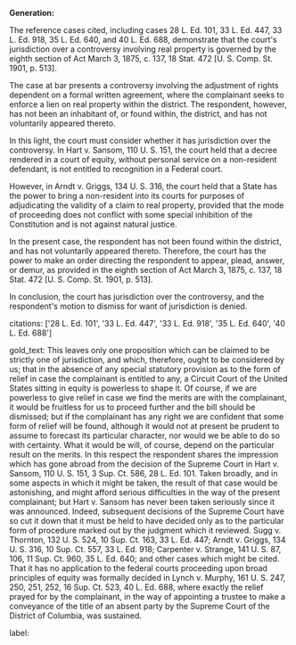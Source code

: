 **Generation:**



The reference cases cited, including cases 28 L. Ed. 101, 33 L. Ed. 447, 33 L. Ed. 918, 35 L. Ed. 640, and 40 L. Ed. 688, demonstrate that the court's jurisdiction over a controversy involving real property is governed by the eighth section of Act March 3, 1875, c. 137, 18 Stat. 472 [U. S. Comp. St. 1901, p. 513].

The case at bar presents a controversy involving the adjustment of rights dependent on a formal written agreement, where the complainant seeks to enforce a lien on real property within the district. The respondent, however, has not been an inhabitant of, or found within, the district, and has not voluntarily appeared thereto.

In this light, the court must consider whether it has jurisdiction over the controversy. In Hart v. Sansom, 110 U. S. 151, the court held that a decree rendered in a court of equity, without personal service on a non-resident defendant, is not entitled to recognition in a Federal court.

However, in Arndt v. Griggs, 134 U. S. 316, the court held that a State has the power to bring a non-resident into its courts for purposes of adjudicating the validity of a claim to real property, provided that the mode of proceeding does not conflict with some special inhibition of the Constitution and is not against natural justice.

In the present case, the respondent has not been found within the district, and has not voluntarily appeared thereto. Therefore, the court has the power to make an order directing the respondent to appear, plead, answer, or demur, as provided in the eighth section of Act March 3, 1875, c. 137, 18 Stat. 472 [U. S. Comp. St. 1901, p. 513].

In conclusion, the court has jurisdiction over the controversy, and the respondent's motion to dismiss for want of jurisdiction is denied.



citations: ['28 L. Ed. 101', '33 L. Ed. 447', '33 L. Ed. 918', '35 L. Ed. 640', '40 L. Ed. 688']

gold_text: This leaves only one proposition which can be claimed to be strictly one of jurisdiction, and which, therefore, ought to be considered by us; that in the absence of any special statutory provision as to the form of relief in case the complainant is entitled to any, a Circuit Court of the United States sitting in equity is powerless to shape it. Of course, if we are powerless to give relief in case we find the merits are with the complainant, it would be fruitless for us to proceed further and the bill should be dismissed; but if the complainant has any right we are confident that some form of relief will be found, although it would not at present be prudent to assume to forecast its particular character, nor would we be able to do so with certainty. What it would be will, of course, depend on the particular result on the merits. In this respect the respondent shares the impression which has gone abroad from the decision of the Supreme Court in Hart v. Sansom, 110 U. S. 151, 3 Sup. Ct. 586, 28 L. Ed. 101. Taken broadly, and in some aspects in which it might be taken, the result of that case would be astonishing, and might afford serious difficulties in the way of the present complainant; but Hart v. Sansom has never been taken seriously since it was announced. Indeed, subsequent decisions of the Supreme Court have so cut it down that it must be held to have decided only as to the particular form of procedure marked out by the judgment which it reviewed. Sugg v. Thornton, 132 U. S. 524, 10 Sup. Ct. 163, 33 L. Ed. 447; Arndt v. Griggs, 134 U. S. 316, 10 Sup. Ct. 557, 33 L. Ed. 918; Carpenter v. Strange, 141 U. S. 87, 106, 11 Sup. Ct. 960, 35 L. Ed. 640; and other cases which might be cited. That it has no application to the federal courts proceeding upon broad principles of equity was formally decided in Lynch v. Murphy, 161 U. S. 247, 250, 251, 252, 16 Sup. Ct. 523, 40 L. Ed. 688, where exactly the relief prayed for by the complainant, in the way of appointing a trustee to make a conveyance of the title of an absent party by the Supreme Court of the District of Columbia, was sustained.

label: 